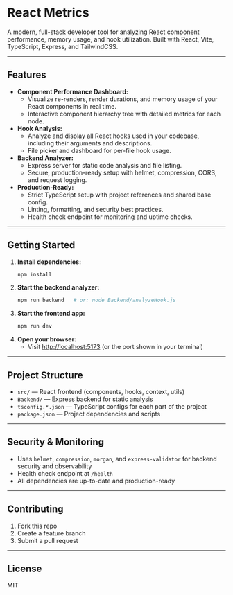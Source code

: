 # React Metrics

A modern, full-stack developer tool for analyzing React component performance, memory usage, and hook utilization. Built with React, Vite, TypeScript, Express, and TailwindCSS.

---

## Features

- **Component Performance Dashboard:**
  - Visualize re-renders, render durations, and memory usage of your React components in real time.
  - Interactive component hierarchy tree with detailed metrics for each node.
- **Hook Analysis:**
  - Analyze and display all React hooks used in your codebase, including their arguments and descriptions.
  - File picker and dashboard for per-file hook usage.
- **Backend Analyzer:**
  - Express server for static code analysis and file listing.
  - Secure, production-ready setup with helmet, compression, CORS, and request logging.
- **Production-Ready:**
  - Strict TypeScript setup with project references and shared base config.
  - Linting, formatting, and security best practices.
  - Health check endpoint for monitoring and uptime checks.

---

## Getting Started

1. **Install dependencies:**
   ```sh
   npm install
   ```
2. **Start the backend analyzer:**
   ```sh
   npm run backend   # or: node Backend/analyzeHook.js
   ```
3. **Start the frontend app:**
   ```sh
   npm run dev
   ```
4. **Open your browser:**
   - Visit [http://localhost:5173](http://localhost:5173) (or the port shown in your terminal)

---

## Project Structure

- `src/` — React frontend (components, hooks, context, utils)
- `Backend/` — Express backend for static analysis
- `tsconfig.*.json` — TypeScript configs for each part of the project
- `package.json` — Project dependencies and scripts

---

## Security & Monitoring

- Uses `helmet`, `compression`, `morgan`, and `express-validator` for backend security and observability
- Health check endpoint at `/health`
- All dependencies are up-to-date and production-ready

---

## Contributing

1. Fork this repo
2. Create a feature branch
3. Submit a pull request

---

## License

MIT
